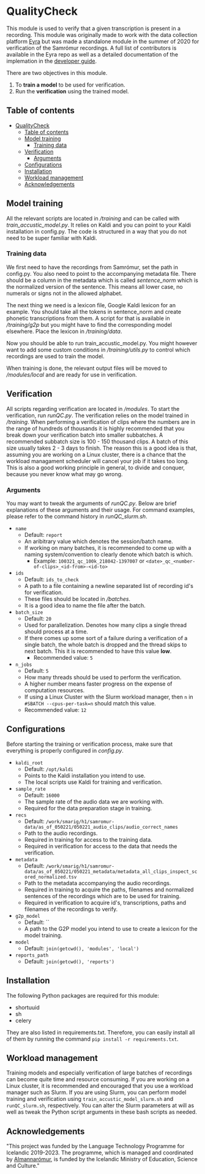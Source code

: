 # QualityCheck
This module is used to verify that a given transcription is present in a recording. This module was originally made to work with the data collection platform [Eyra](https://github.com/cadia-lvl/Eyra) but was made a standalone module in the summer of 2020 for verification of the Samrómur recordings. A full list of contributors is available in the Eyra repo as well as a detailed documentation of the implemation in the [developer guide](https://github.com/cadia-lvl/Eyra/blob/master/DEVELOPER.md).


There are two objectives in this module. 
1) To **train a model** to be used for verification.
2) Run the **verification** using the trained model. 

## Table of contents
- [QualityCheck](#qualitycheck)
  - [Table of contents](#table-of-contents)
  - [Model training](#model-training)
    - [Training data](#training-data)
  - [Verification](#verification)
    - [Arguments](#arguments)
  - [Configurations](#configurations)
  - [Installation](#installation)
  - [Workload management](#workload-management)
  - [Acknowledgements](#acknowledgements)

## Model training
All the relevant scripts are located in */training* and can be called with *train_accustic_model.py*. It relies on Kaldi and you can point to your Kaldi installation in config.py. The code is structured in a way that you do not need to be super familiar with Kaldi. 

### Training data
We first need to have the recordings from Samrómur, set the path in config.py. You also need to point to the accompanying metadata file. There should be a column in the metadata which is called *sentence_norm* which is the normalized version of the sentence. This means all lower case, no numerals or signs not in the allowed alphabet.  

The next thing we need is a lexicon file, Google Kaldi lexicon for an example. You should take all the tokens in sentence_norm and create phonetic transcriptions from them. A script for that is available in */training/g2p* but you might have to find the corresponding model elsewhere. Place the lexicon in */training/data*. 

Now you should be able to run train_accustic_model.py. You might however want to add some custom conditions in */training/utils.py* to control which recordings are used to train the model.

When training is done, the relevant output files will be moved to */modules/local* and are ready for use in verification.

## Verification
All scripts regarding verification are located in */modules*. To start the verification, run *runQC.py*. The verification relies on the model trained in */training*. When performing a verification of clips where the numbers are in the range of hundreds of thousands it is highly recommended that you break down your verification batch into smaller subbatches. A recommended subbatch size is 100 - 150 thousand clips. A batch of this size usually takes 2 - 3 days to finish.  The reason this is a good idea is that, assuming you are working on a Linux cluster, there is a chance that the workload managament scheduler will cancel your job if it takes too long. This is also a good working principle in general, to divide and conquer, because you never know what may go wrong.

### Arguments
You may want to tweak the arguments of *runQC.py*. Below are brief explanations of these arguments and their usage. For command examples, please refer to the command history in *runQC_slurm.sh*. 
- `name`
  - Default: `report`
  - An aribitrary value which denotes the session/batch name.
  - If working on many batches, it is recommended to come up with a naming system/convention to clearly denote which batch is which.
    - Example: `100321_qc_100k_218042-1397007` or `<date>_qc_<number-of-clips>_<id-from>-<id-to>`
- `ids`
  - Default: `ids_to_check`
  - A path to a file containing a newline separated list of recording id's for verification.
  - These files should be located in */batches*.
  - It is a good idea to name the file after the batch.
- `batch_size`
  - Default: `20`
  - Used for parallelization. Denotes how many clips a single thread should process at a time.
  - If there comes up some sort of a failure during a verification of a single batch, the whole batch is dropped and the thread skips to next batch. This it is recommended to have this value **low**.
    - Recommended value: `5` 
- `n_jobs`
  - Default: `5`
  - How many threads should be used to perform the verification.
  - A higher number means faster progress on the expense of computation resources.
  - If using a Linux Cluster with the Slurm workload manager, then `n` in `#SBATCH --cpus-per-task=n` should match this value.
  - Recommended value: `12`

## Configurations
Before starting the training or verification process, make sure that everything is properly configured in *config.py*.
- `kaldi_root`
  - Default: `/opt/kaldi`
  - Points to the Kaldi installation you intend to use.
  - The local scripts use Kaldi for training and verification.
- `sample_rate`
  - Default: `16000`
  - The sample rate of the audio data we are working with.
  - Required for the data preparation stage in training.
- `recs`
  - Default: `/work/smarig/h1/samromur-data/as_of_050221/050221_audio_clips/audio_correct_names`
  - Path to the audio recordings.
  - Required in training for access to the training data.
  - Required in verification for access to the data that needs the verification.
- `metadata`
  - Default: `/work/smarig/h1/samromur-data/as_of_050221/050221_metadata/metadata_all_clips_inspect_scored_normalized.tsv`
  - Path to the metadata accompanying the audio recordings.
  - Required in training to acquire the paths, filenames and normalized sentences of the recordings which are to be used for training.
  - Required in verification to acquire id's, transcriptions, paths and filenames of the recordings to verify.
- `g2p_model`
  - Default: ``
  - A path to the G2P model you intend to use to create a lexicon for the model training. 
- `model`
  - Default: `join(getcwd(), 'modules', 'local')`
- `reports_path`
  - Default: `join(getcwd(), 'reports')`

## Installation
The following Python packages are required for this module:
* shortuuid
* sh
* celery

They are also listed in requirements.txt. Therefore, you can easily install all of them by running the command `pip install -r requirements.txt`.

## Workload management
Training models and especially verification of large batches of recordings can become quite time and resource consuming. If you are working on a Linux cluster, it is recommended and encouraged that you use a workload manager such as Slurm. If you are using Slurm, you can perform model training and verification using `train_accustic_model_slurm.sh` and `runQC_slurm.sh`, respectively. You can alter the Slurm parameters at will as well as tweak the Python script arguments in these bash scripts as needed.

## Acknowledgements
"This project was funded by the Language Technology Programme for Icelandic 2019-2023. The programme, which is managed and coordinated by [Almannarómur](https://almannaromur.is/), is funded by the Icelandic Ministry of Education, Science and Culture."